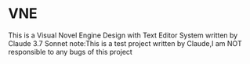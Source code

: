 # VNE
This is a Visual Novel Engine Design with Text Editor System written by Claude 3.7 Sonnet
note:This is a test project written by Claude,I am NOT responsible to any bugs of this project

